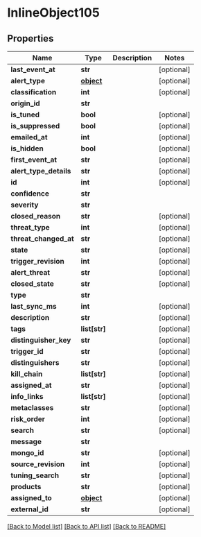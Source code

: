 # InlineObject105

## Properties
Name | Type | Description | Notes
------------ | ------------- | ------------- | -------------
**last_event_at** | **str** |  | [optional] 
**alert_type** | [**object**](.md) |  | [optional] 
**classification** | **int** |  | [optional] 
**origin_id** | **str** |  | 
**is_tuned** | **bool** |  | [optional] 
**is_suppressed** | **bool** |  | [optional] 
**emailed_at** | **int** |  | [optional] 
**is_hidden** | **bool** |  | [optional] 
**first_event_at** | **str** |  | [optional] 
**alert_type_details** | **str** |  | [optional] 
**id** | **int** |  | [optional] 
**confidence** | **str** |  | 
**severity** | **str** |  | 
**closed_reason** | **str** |  | [optional] 
**threat_type** | **int** |  | [optional] 
**threat_changed_at** | **str** |  | [optional] 
**state** | **str** |  | [optional] 
**trigger_revision** | **int** |  | [optional] 
**alert_threat** | **str** |  | [optional] 
**closed_state** | **str** |  | [optional] 
**type** | **str** |  | 
**last_sync_ms** | **int** |  | [optional] 
**description** | **str** |  | [optional] 
**tags** | **list[str]** |  | [optional] 
**distinguisher_key** | **str** |  | [optional] 
**trigger_id** | **str** |  | [optional] 
**distinguishers** | **str** |  | [optional] 
**kill_chain** | **list[str]** |  | [optional] 
**assigned_at** | **str** |  | [optional] 
**info_links** | **list[str]** |  | [optional] 
**metaclasses** | **str** |  | [optional] 
**risk_order** | **int** |  | [optional] 
**search** | **str** |  | [optional] 
**message** | **str** |  | 
**mongo_id** | **str** |  | [optional] 
**source_revision** | **int** |  | [optional] 
**tuning_search** | **str** |  | [optional] 
**products** | **str** |  | [optional] 
**assigned_to** | [**object**](.md) |  | [optional] 
**external_id** | **str** |  | [optional] 

[[Back to Model list]](../README.md#documentation-for-models) [[Back to API list]](../README.md#documentation-for-api-endpoints) [[Back to README]](../README.md)


